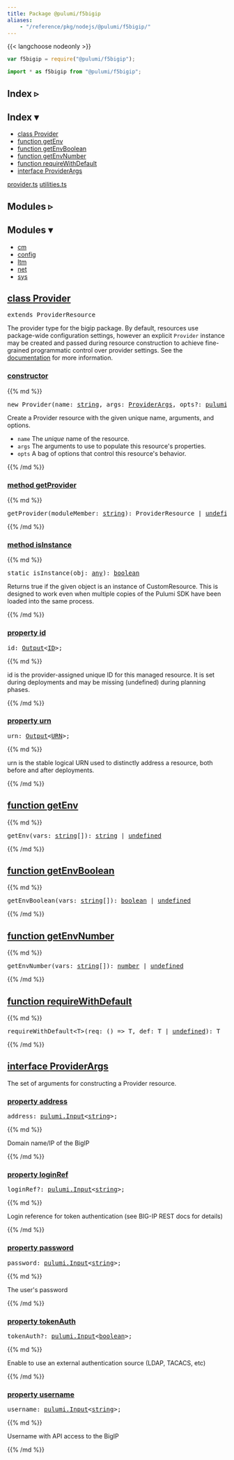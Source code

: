 ```yaml
---
title: Package @pulumi/f5bigip
aliases:
    - "/reference/pkg/nodejs/@pulumi/f5bigip/"
---
```


<!-- WARNING: this page was generated by a tool. Do not edit it by hand. -->
<!-- To change it, please see https://github.com/pulumi/docs/tree/master/tools/tscdocgen. -->


{{< langchoose nodeonly >}}

```javascript
var f5bigip = require("@pulumi/f5bigip");
```

```typescript
import * as f5bigip from "@pulumi/f5bigip";
```


<div class="toggleVisible">
<div class="collapsed">
<h2 class="pdoc-module-header toggleButton" title="Click to show Index">Index ▹</h2>
</div>
<div class="expanded">
<h2 class="pdoc-module-header toggleButton" title="Click to hide Index">Index ▾</h2>
<div class="pdoc-module-contents">
<ul>
<li><a href="#Provider">class Provider</a></li>
<li><a href="#getEnv">function getEnv</a></li>
<li><a href="#getEnvBoolean">function getEnvBoolean</a></li>
<li><a href="#getEnvNumber">function getEnvNumber</a></li>
<li><a href="#requireWithDefault">function requireWithDefault</a></li>
<li><a href="#ProviderArgs">interface ProviderArgs</a></li>
</ul>

<a href="https://github.com/pulumi/pulumi-f5bigip/blob/d8583a94dd650bb4fdd3e65ef66ff9c395d5989a/sdk/nodejs/provider.ts">provider.ts</a> <a href="https://github.com/pulumi/pulumi-f5bigip/blob/d8583a94dd650bb4fdd3e65ef66ff9c395d5989a/sdk/nodejs/utilities.ts">utilities.ts</a> 
</div>
</div>
</div>

<div class="toggleVisible">
<div class="collapsed">
<h2 class="pdoc-module-header toggleButton" title="Click to show Modules">Modules ▹</h2>
</div>
<div class="expanded">
<h2 class="pdoc-module-header toggleButton" title="Click to hide Modules">Modules ▾</h2>
<div class="pdoc-module-contents">
<ul>
<li><a href="cm">cm</a></li>
<li><a href="config">config</a></li>
<li><a href="ltm">ltm</a></li>
<li><a href="net">net</a></li>
<li><a href="sys">sys</a></li>
</ul>
</div>
</div>
</div>

<h2 class="pdoc-module-header" id="Provider">
<a class="pdoc-member-name" href="https://github.com/pulumi/pulumi-f5bigip/blob/d8583a94dd650bb4fdd3e65ef66ff9c395d5989a/sdk/nodejs/provider.ts#L13">class <b>Provider</b></a>
</h2>
<div class="pdoc-module-contents">
<pre class="highlight"><span class='kd'>extends</span> ProviderResource</pre>

The provider type for the bigip package. By default, resources use package-wide configuration
settings, however an explicit `Provider` instance may be created and passed during resource
construction to achieve fine-grained programmatic control over provider settings. See the
[documentation](https://pulumi.io/reference/programming-model.html#providers) for more information.

<h3 class="pdoc-member-header" id="Provider-constructor">
<a class="pdoc-child-name" href="https://github.com/pulumi/pulumi-f5bigip/blob/d8583a94dd650bb4fdd3e65ef66ff9c395d5989a/sdk/nodejs/provider.ts#L13"> <b>constructor</b></a>
</h3>
<div class="pdoc-member-contents">
{{% md %}}

<pre class="highlight"><span class='kd'></span><span class='kd'>new</span> Provider(name: <span class='kd'><a href='https://developer.mozilla.org/en-US/docs/Web/JavaScript/Reference/Global_Objects/String'>string</a></span>, args: <a href='#ProviderArgs'>ProviderArgs</a>, opts?: <a href='https://pulumi.io/reference/pkg/nodejs/@pulumi/pulumi/#ResourceOptions'>pulumi.ResourceOptions</a>)</pre>


Create a Provider resource with the given unique name, arguments, and options.

* `name` The _unique_ name of the resource.
* `args` The arguments to use to populate this resource&#39;s properties.
* `opts` A bag of options that control this resource&#39;s behavior.

{{% /md %}}
</div>
<h3 class="pdoc-member-header" id="Provider-getProvider">
<a class="pdoc-child-name" href="https://github.com/pulumi/pulumi-f5bigip/blob/d8583a94dd650bb4fdd3e65ef66ff9c395d5989a/sdk/nodejs/node_modules/@pulumi/pulumi/resource.d.ts#L14">method <b>getProvider</b></a>
</h3>
<div class="pdoc-member-contents">
{{% md %}}

<pre class="highlight"><span class='kd'></span>getProvider(moduleMember: <span class='kd'><a href='https://developer.mozilla.org/en-US/docs/Web/JavaScript/Reference/Global_Objects/String'>string</a></span>): ProviderResource | <span class='kd'><a href='https://developer.mozilla.org/en-US/docs/Web/JavaScript/Reference/Global_Objects/undefined'>undefined</a></span></pre>

{{% /md %}}
</div>
<h3 class="pdoc-member-header" id="Provider-isInstance">
<a class="pdoc-child-name" href="https://github.com/pulumi/pulumi-f5bigip/blob/d8583a94dd650bb4fdd3e65ef66ff9c395d5989a/sdk/nodejs/node_modules/@pulumi/pulumi/resource.d.ts#L107">method <b>isInstance</b></a>
</h3>
<div class="pdoc-member-contents">
{{% md %}}

<pre class="highlight"><span class='kd'>static </span>isInstance(obj: <span class='kd'><a href='https://www.typescriptlang.org/docs/handbook/basic-types.html#any'>any</a></span>): <span class='kd'><a href='https://developer.mozilla.org/en-US/docs/Web/JavaScript/Reference/Global_Objects/Boolean'>boolean</a></span></pre>


Returns true if the given object is an instance of CustomResource.  This is designed to work even when
multiple copies of the Pulumi SDK have been loaded into the same process.

{{% /md %}}
</div>
<h3 class="pdoc-member-header" id="Provider-id">
<a class="pdoc-child-name" href="https://github.com/pulumi/pulumi-f5bigip/blob/d8583a94dd650bb4fdd3e65ef66ff9c395d5989a/sdk/nodejs/node_modules/@pulumi/pulumi/resource.d.ts#L102">property <b>id</b></a>
</h3>
<div class="pdoc-member-contents">
<pre class="highlight"><span class='kd'></span>id: <a href='https://pulumi.io/reference/pkg/nodejs/@pulumi/pulumi/#Output'>Output</a>&lt;<a href='https://pulumi.io/reference/pkg/nodejs/@pulumi/pulumi/#ID'>ID</a>&gt;;</pre>
{{% md %}}

id is the provider-assigned unique ID for this managed resource.  It is set during
deployments and may be missing (undefined) during planning phases.

{{% /md %}}
</div>
<h3 class="pdoc-member-header" id="Provider-urn">
<a class="pdoc-child-name" href="https://github.com/pulumi/pulumi-f5bigip/blob/d8583a94dd650bb4fdd3e65ef66ff9c395d5989a/sdk/nodejs/node_modules/@pulumi/pulumi/resource.d.ts#L12">property <b>urn</b></a>
</h3>
<div class="pdoc-member-contents">
<pre class="highlight"><span class='kd'></span>urn: <a href='https://pulumi.io/reference/pkg/nodejs/@pulumi/pulumi/#Output'>Output</a>&lt;<a href='https://pulumi.io/reference/pkg/nodejs/@pulumi/pulumi/#URN'>URN</a>&gt;;</pre>
{{% md %}}

urn is the stable logical URN used to distinctly address a resource, both before and after
deployments.

{{% /md %}}
</div>
</div>
<h2 class="pdoc-module-header" id="getEnv">
<a class="pdoc-member-name" href="https://github.com/pulumi/pulumi-f5bigip/blob/d8583a94dd650bb4fdd3e65ef66ff9c395d5989a/sdk/nodejs/utilities.ts#L7">function <b>getEnv</b></a>
</h2>
<div class="pdoc-module-contents">
{{% md %}}

<pre class="highlight"><span class='kd'></span>getEnv(vars: <span class='kd'><a href='https://developer.mozilla.org/en-US/docs/Web/JavaScript/Reference/Global_Objects/String'>string</a></span>[]): <span class='kd'><a href='https://developer.mozilla.org/en-US/docs/Web/JavaScript/Reference/Global_Objects/String'>string</a></span> | <span class='kd'><a href='https://developer.mozilla.org/en-US/docs/Web/JavaScript/Reference/Global_Objects/undefined'>undefined</a></span></pre>

{{% /md %}}
</div>
<h2 class="pdoc-module-header" id="getEnvBoolean">
<a class="pdoc-member-name" href="https://github.com/pulumi/pulumi-f5bigip/blob/d8583a94dd650bb4fdd3e65ef66ff9c395d5989a/sdk/nodejs/utilities.ts#L17">function <b>getEnvBoolean</b></a>
</h2>
<div class="pdoc-module-contents">
{{% md %}}

<pre class="highlight"><span class='kd'></span>getEnvBoolean(vars: <span class='kd'><a href='https://developer.mozilla.org/en-US/docs/Web/JavaScript/Reference/Global_Objects/String'>string</a></span>[]): <span class='kd'><a href='https://developer.mozilla.org/en-US/docs/Web/JavaScript/Reference/Global_Objects/Boolean'>boolean</a></span> | <span class='kd'><a href='https://developer.mozilla.org/en-US/docs/Web/JavaScript/Reference/Global_Objects/undefined'>undefined</a></span></pre>

{{% /md %}}
</div>
<h2 class="pdoc-module-header" id="getEnvNumber">
<a class="pdoc-member-name" href="https://github.com/pulumi/pulumi-f5bigip/blob/d8583a94dd650bb4fdd3e65ef66ff9c395d5989a/sdk/nodejs/utilities.ts#L32">function <b>getEnvNumber</b></a>
</h2>
<div class="pdoc-module-contents">
{{% md %}}

<pre class="highlight"><span class='kd'></span>getEnvNumber(vars: <span class='kd'><a href='https://developer.mozilla.org/en-US/docs/Web/JavaScript/Reference/Global_Objects/String'>string</a></span>[]): <span class='kd'><a href='https://developer.mozilla.org/en-US/docs/Web/JavaScript/Reference/Global_Objects/Number'>number</a></span> | <span class='kd'><a href='https://developer.mozilla.org/en-US/docs/Web/JavaScript/Reference/Global_Objects/undefined'>undefined</a></span></pre>

{{% /md %}}
</div>
<h2 class="pdoc-module-header" id="requireWithDefault">
<a class="pdoc-member-name" href="https://github.com/pulumi/pulumi-f5bigip/blob/d8583a94dd650bb4fdd3e65ef66ff9c395d5989a/sdk/nodejs/utilities.ts#L43">function <b>requireWithDefault</b></a>
</h2>
<div class="pdoc-module-contents">
{{% md %}}

<pre class="highlight"><span class='kd'></span>requireWithDefault&lt;T&gt;(req: () => T, def: T | <span class='kd'><a href='https://developer.mozilla.org/en-US/docs/Web/JavaScript/Reference/Global_Objects/undefined'>undefined</a></span>): T</pre>

{{% /md %}}
</div>
<h2 class="pdoc-module-header" id="ProviderArgs">
<a class="pdoc-member-name" href="https://github.com/pulumi/pulumi-f5bigip/blob/d8583a94dd650bb4fdd3e65ef66ff9c395d5989a/sdk/nodejs/provider.ts#L47">interface <b>ProviderArgs</b></a>
</h2>
<div class="pdoc-module-contents">

The set of arguments for constructing a Provider resource.

<h3 class="pdoc-member-header" id="ProviderArgs-address">
<a class="pdoc-child-name" href="https://github.com/pulumi/pulumi-f5bigip/blob/d8583a94dd650bb4fdd3e65ef66ff9c395d5989a/sdk/nodejs/provider.ts#L51">property <b>address</b></a>
</h3>
<div class="pdoc-member-contents">
<pre class="highlight"><span class='kd'></span>address: <a href='https://pulumi.io/reference/pkg/nodejs/@pulumi/pulumi/#Input'>pulumi.Input</a>&lt;<span class='kd'><a href='https://developer.mozilla.org/en-US/docs/Web/JavaScript/Reference/Global_Objects/String'>string</a></span>&gt;;</pre>
{{% md %}}

Domain name/IP of the BigIP

{{% /md %}}
</div>
<h3 class="pdoc-member-header" id="ProviderArgs-loginRef">
<a class="pdoc-child-name" href="https://github.com/pulumi/pulumi-f5bigip/blob/d8583a94dd650bb4fdd3e65ef66ff9c395d5989a/sdk/nodejs/provider.ts#L55">property <b>loginRef</b></a>
</h3>
<div class="pdoc-member-contents">
<pre class="highlight"><span class='kd'></span>loginRef?: <a href='https://pulumi.io/reference/pkg/nodejs/@pulumi/pulumi/#Input'>pulumi.Input</a>&lt;<span class='kd'><a href='https://developer.mozilla.org/en-US/docs/Web/JavaScript/Reference/Global_Objects/String'>string</a></span>&gt;;</pre>
{{% md %}}

Login reference for token authentication (see BIG-IP REST docs for details)

{{% /md %}}
</div>
<h3 class="pdoc-member-header" id="ProviderArgs-password">
<a class="pdoc-child-name" href="https://github.com/pulumi/pulumi-f5bigip/blob/d8583a94dd650bb4fdd3e65ef66ff9c395d5989a/sdk/nodejs/provider.ts#L59">property <b>password</b></a>
</h3>
<div class="pdoc-member-contents">
<pre class="highlight"><span class='kd'></span>password: <a href='https://pulumi.io/reference/pkg/nodejs/@pulumi/pulumi/#Input'>pulumi.Input</a>&lt;<span class='kd'><a href='https://developer.mozilla.org/en-US/docs/Web/JavaScript/Reference/Global_Objects/String'>string</a></span>&gt;;</pre>
{{% md %}}

The user's password

{{% /md %}}
</div>
<h3 class="pdoc-member-header" id="ProviderArgs-tokenAuth">
<a class="pdoc-child-name" href="https://github.com/pulumi/pulumi-f5bigip/blob/d8583a94dd650bb4fdd3e65ef66ff9c395d5989a/sdk/nodejs/provider.ts#L63">property <b>tokenAuth</b></a>
</h3>
<div class="pdoc-member-contents">
<pre class="highlight"><span class='kd'></span>tokenAuth?: <a href='https://pulumi.io/reference/pkg/nodejs/@pulumi/pulumi/#Input'>pulumi.Input</a>&lt;<span class='kd'><a href='https://developer.mozilla.org/en-US/docs/Web/JavaScript/Reference/Global_Objects/Boolean'>boolean</a></span>&gt;;</pre>
{{% md %}}

Enable to use an external authentication source (LDAP, TACACS, etc)

{{% /md %}}
</div>
<h3 class="pdoc-member-header" id="ProviderArgs-username">
<a class="pdoc-child-name" href="https://github.com/pulumi/pulumi-f5bigip/blob/d8583a94dd650bb4fdd3e65ef66ff9c395d5989a/sdk/nodejs/provider.ts#L67">property <b>username</b></a>
</h3>
<div class="pdoc-member-contents">
<pre class="highlight"><span class='kd'></span>username: <a href='https://pulumi.io/reference/pkg/nodejs/@pulumi/pulumi/#Input'>pulumi.Input</a>&lt;<span class='kd'><a href='https://developer.mozilla.org/en-US/docs/Web/JavaScript/Reference/Global_Objects/String'>string</a></span>&gt;;</pre>
{{% md %}}

Username with API access to the BigIP

{{% /md %}}
</div>
</div>
